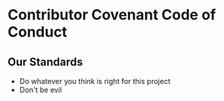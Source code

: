 # Contributor Covenant Code of Conduct


## Our Standards

* Do whatever you think is right for this project
* Don't be evil
